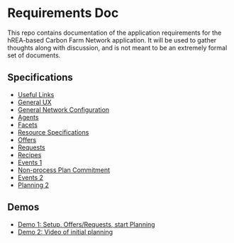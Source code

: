 # Requirements Doc

This repo contains documentation of the application requirements for the hREA-based Carbon Farm Network application.  It will be used to gather thoughts along with discussion, and is not meant to be an extremely formal set of documents.

## Specifications

* [Useful Links](Links.md)
* [General UX](GeneralUX.md)
* [General Network Configuration](network-config.md)
* [Agents](Agent.md)
* [Facets](Facets.md)
* [Resource Specifications](ResourceSpecification.md)
* [Offers](Offers.md)
* [Requests](Requests.md)
* [Recipes](Recipes.md)
* [Events 1](events.md)
* [Non-process Plan Commitment](updates-july-1.md)
* [Events 2](Events2.md)
* [Planning 2](Planning2.md)


## Demos

* [Demo 1: Setup, Offers/Requests, start Planning](https://github.com/Carbon-Farm-Network/app-carbon-farm-network/wiki/Demo:--Setup,-Offers-Requests,-Planning-(start))
* [Demo 2: Video of initial planning](https://www.youtube.com/watch?v=aVUUGcGyeF4)

